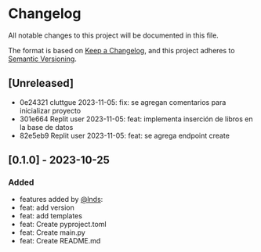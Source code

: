 # Changelog

All notable changes to this project will be documented in this file.

The format is based on [Keep a Changelog](https://keepachangelog.com/en/1.0.0/),
and this project adheres to [Semantic Versioning](https://semver.org/spec/v2.0.0.html).

## [Unreleased]

- 0e24321 cluttgue 2023-11-05: fix: se agregan comentarios para inicializar proyecto
 - 301e664 Replit user 2023-11-05: feat: implementa inserción de libros en la base de datos
 - 82e5eb9 Replit user 2023-11-05: feat: se agrega endpoint create

## [0.1.0] - 2023-10-25 

### Added

- features added by [@lnds](https://github.com/lnds):
- feat: add version 
- feat: add templates
- feat: Create pyproject.toml
- feat: Create main.py
- feat: Create README.md
  